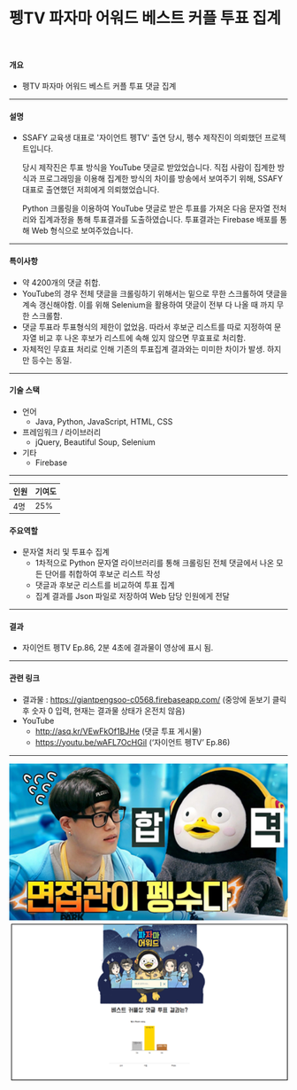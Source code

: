 # 펭TV 파자마 어워드 베스트 커플 투표 집계

<br/>

#### 개요

- 펭TV 파자마 어워드 베스트 커플 투표 댓글 집계

---

#### 설명

- SSAFY 교육생 대표로 '자이언트 펭TV' 출연 당시, 펭수 제작진이 의뢰했던 프로젝트입니다.

  

  당시 제작진은 투표 방식을 YouTube 댓글로 받았었습니다. 직접 사람이 집계한 방식과 프로그래밍을 이용해 집계한 방식의 차이를 방송에서 보여주기 위해, SSAFY 대표로 출연했던 저희에게 의뢰했었습니다.

  

  Python 크롤링을 이용하여 YouTube 댓글로 받은 투표를 가져온 다음 문자열 전처리와 집계과정을 통해 투표결과를 도출하였습니다. 투표결과는 Firebase 배포를 통해 Web 형식으로 보여주었습니다.

---

#### 특이사항

- 약 4200개의 댓글 취합.
- YouTube의 경우 전체 댓글을 크롤링하기 위해서는 밑으로 무한 스크롤하여 댓글을 계속 갱신해야함. 이를 위해 Selenium을 활용하여 댓글이 전부 다 나올 때 까지 무한 스크롤함.
- 댓글 투표라 투표형식의 제한이 없었음. 따라서 후보군 리스트를 따로 지정하여 문자열 비교 후 나온 후보가 리스트에 속해 있지 않으면 무효표로 처리함.
- 자체적인 무효표 처리로 인해 기존의 투표집계 결과와는 미미한 차이가 발생. 하지만 등수는 동일.

---

#### 기술 스택

- 언어
  - Java, Python, JavaScript, HTML, CSS
- 프레임워크 / 라이브러리
  - jQuery, Beautiful Soup, Selenium
- 기타
  - Firebase

---

| 인원 | 기여도 |
| ---- | ------ |
| 4명  | 25%    |

#### 주요역할

- 문자열 처리 및 투표수 집계
  - 1차적으로 Python 문자열 라이브러리를 통해 크롤링된 전체 댓글에서 나온 모든 단어를 취합하여 후보군 리스트 작성
  - 댓글과 후보군 리스트를 비교하여 투표 집계
  - 집계 결과를 Json 파일로 저장하여 Web 담당 인원에게 전달

---

#### 결과

- 자이언트 펭TV Ep.86, 2분 4초에 결과물이 영상에 표시 됨.

---

#### 관련 링크

- 결과물 : https://giantpengsoo-c0568.firebaseapp.com/
(중앙에 돋보기 클릭 후 숫자 0 입력, 현재는 결과물 상태가 온전치 않음)
- YouTube
  - http://asq.kr/VEwFkOf1BJHe (댓글 투표 게시물)
  - https://youtu.be/wAFL7OcHGiI (‘자이언트 펭TV’ Ep.86)

---
<div style="text-align:center">
<img src="readme_img/image-20201002163337468.png" alt="image-20201002163337468" style="zoom:150%;" />

<img src="readme_img/image-20201002163352811.png" alt="image-20201002163352811" style="zoom:150%;" />

<div/>

